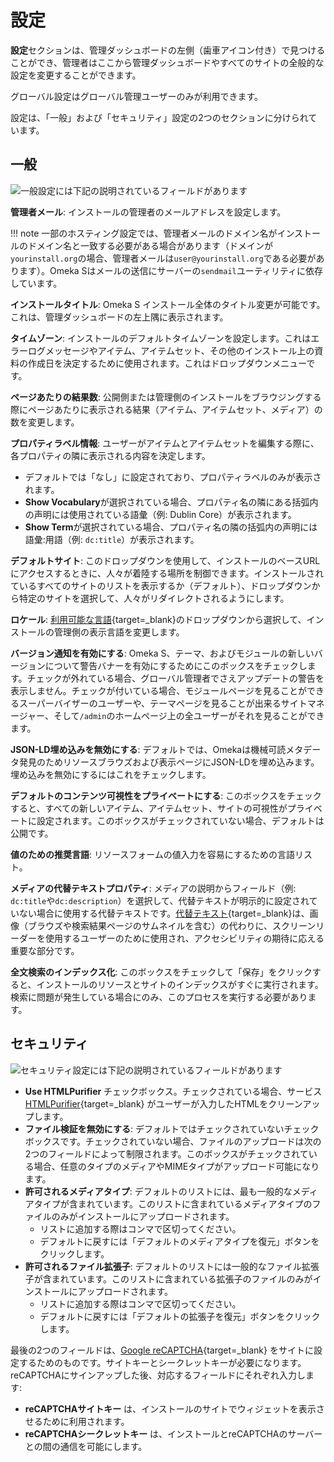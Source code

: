 # 設定

**設定**セクションは、管理ダッシュボードの左側（歯車アイコン付き）で見つけることができ、管理者はここから管理ダッシュボードやすべてのサイトの全般的な設定を変更することができます。

グローバル設定はグローバル管理ユーザーのみが利用できます。

設定は、「一般」および「セキュリティ」設定の2つのセクションに分けられています。

## 一般

![一般設定には下記の説明されているフィールドがあります](adminfiles/settings_general.png)

**管理者メール**: インストールの管理者のメールアドレスを設定します。

!!! note
	一部のホスティング設定では、管理者メールのドメイン名がインストールのドメイン名と一致する必要がある場合があります（ドメインが`yourinstall.org`の場合、管理者メールは`user@yourinstall.org`である必要があります）。Omeka Sはメールの送信にサーバーの`sendmail`ユーティリティに依存しています。

**インストールタイトル**: Omeka S インストール全体のタイトル変更が可能です。これは、管理ダッシュボードの左上隅に表示されます。

**タイムゾーン**: インストールのデフォルトタイムゾーンを設定します。これはエラーログメッセージやアイテム、アイテムセット、その他のインストール上の資料の作成日を決定するために使用されます。これはドロップダウンメニューです。

**ページあたりの結果数**: 公開側または管理側のインストールをブラウジングする際にページあたりに表示される結果（アイテム、アイテムセット、メディア）の数を変更します。

**プロパティラベル情報**: ユーザーがアイテムとアイテムセットを編集する際に、各プロパティの隣に表示される内容を決定します。

- デフォルトでは「なし」に設定されており、プロパティラベルのみが表示されます。
- **Show Vocabulary**が選択されている場合、プロパティ名の隣にある括弧内の声明には使用されている語彙（例: Dublin Core）が表示されます。
- **Show Term**が選択されている場合、プロパティ名の隣の括弧内の声明には語彙:用語（例: `dc:title`）が表示されます。

**デフォルトサイト**: このドロップダウンを使用して、インストールのベースURLにアクセスするときに、人々が着陸する場所を制御できます。インストールされているすべてのサイトのリストを表示するか（デフォルト）、ドロップダウンから特定のサイトを選択して、人々がリダイレクトされるようにします。

**ロケール**: [利用可能な言語](https://www.transifex.com/omeka/omeka-s/){target=_blank}のドロップダウンから選択して、インストールの管理側の表示言語を変更します。

**バージョン通知を有効にする**: Omeka S、テーマ、およびモジュールの新しいバージョンについて警告バナーを有効にするためにこのボックスをチェックします。チェックが外れている場合、グローバル管理者でさえアップデートの警告を表示しません。チェックが付いている場合、モジュールページを見ることができるスーパーバイザーのユーザーや、テーマページを見ることが出来るサイトマネージャー、そして`/admin`のホームページ上の全ユーザーがそれを見ることができます。

**JSON-LD埋め込みを無効にする**: デフォルトでは、Omekaは機械可読メタデータ発見のためリソースブラウズおよび表示ページにJSON-LDを埋め込みます。埋め込みを無効にするにはこれをチェックします。

**デフォルトのコンテンツ可視性をプライベートにする**: このボックスをチェックすると、すべての新しいアイテム、アイテムセット、サイトの可視性がプライベートに設定されます。このボックスがチェックされていない場合、デフォルトは公開です。

**値のための推奨言語**: リソースフォームの値入力を容易にするための言語リスト。

**メディアの代替テキストプロパティ**: メディアの説明からフィールド（例: `dc:title`や`dc:description`）を選択して、代替テキストが明示的に設定されていない場合に使用する代替テキストです。[代替テキスト](https://webaim.org/techniques/alttext/){target=_blank}は、画像（ブラウズや検索結果ページのサムネイルを含む）の代わりに、スクリーンリーダーを使用するユーザーのために使用され、アクセシビリティの期待に応える重要な部分です。

**全文検索のインデックス化**: このボックスをチェックして「保存」をクリックすると、インストールのリソースとサイトのインデックスがすぐに実行されます。検索に問題が発生している場合にのみ、このプロセスを実行する必要があります。

## セキュリティ

![セキュリティ設定には下記の説明されているフィールドがあります](adminfiles/settings_security.png)

- **Use HTMLPurifier** チェックボックス。チェックされている場合、サービス [HTMLPurifier](http://htmlpurifier.org/){target=_blank} がユーザーが入力したHTMLをクリーンアップします。
- **ファイル検証を無効にする**: デフォルトではチェックされていないチェックボックスです。チェックされていない場合、ファイルのアップロードは次の2つのフィールドによって制限されます。このボックスがチェックされている場合、任意のタイプのメディアやMIMEタイプがアップロード可能になります。
- **許可されるメディアタイプ**: デフォルトのリストには、最も一般的なメディアタイプが含まれています。このリストに含まれているメディアタイプのファイルのみがインストールにアップロードされます。
	- リストに追加する際はコンマで区切ってください。
	- デフォルトに戻すには「デフォルトのメディアタイプを復元」ボタンをクリックします。
- **許可されるファイル拡張子**: デフォルトのリストには一般的なファイル拡張子が含まれています。このリストに含まれている拡張子のファイルのみがインストールにアップロードされます。
	- リストに追加する際はコンマで区切ってください。
	- デフォルトに戻すには「デフォルトの拡張子を復元」ボタンをクリックします。

最後の2つのフィールドは、[Google reCAPTCHA](https://www.google.com/recaptcha/intro/index.html){target=_blank} をサイトに設定するためのものです。サイトキーとシークレットキーが必要になります。reCAPTCHAにサインアップした後、対応するフィールドにそれぞれ入力します:

- **reCAPTCHAサイトキー** は、インストールのサイトでウィジェットを表示させるために利用されます。
- **reCAPTCHAシークレットキー** は、インストールとreCAPTCHAのサーバーとの間の通信を可能にします。